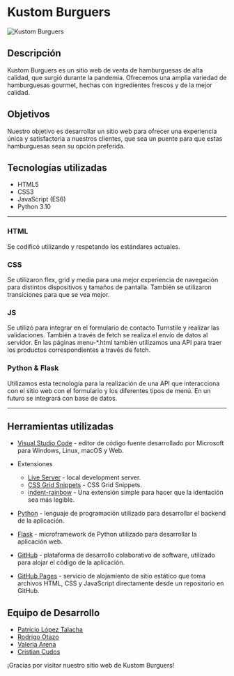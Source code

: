 # Kustom Burguers

![Kustom Burguers](https://codocodog7.github.io/images/home/Combo.jpeg)

## Descripción

Kustom Burguers es un sitio web de venta de hamburguesas de alta calidad, que surgió durante la pandemia. Ofrecemos una amplia variedad de hamburguesas gourmet, hechas con ingredientes frescos y de la mejor calidad.

## Objetivos

Nuestro objetivo es desarrollar un sitio web para ofrecer una experiencia única y satisfactoria a nuestros clientes, que sea un puente para que estas hamburguesas sean su opción preferida.

## Tecnologías utilizadas

- HTML5
- CSS3
- JavaScript (ES6)
- Python 3.10

---

### HTML

Se codificó utilizando y respetando los estándares actuales.

### CSS

Se utilizaron flex, grid y media para una mejor experiencia de navegación para distintos dispositivos y tamaños de pantalla. También se utilizaron transiciones para que se vea mejor.

### JS

Se utilizó para integrar en el formulario de contacto Turnstile y realizar las validaciones. También a través de fetch se realiza el envío de datos al servidor. En las páginas menu-*.html también utilizamos una API para traer los productos correspondientes a través de fetch.

### Python & Flask

Utilizamos esta tecnología para la realización de una API que interacciona con el sitio web con el formulario y los diferentes tipos de menú. En un futuro se integrará con base de datos.

---

## Herramientas utilizadas

- [Visual Studio Code](https://code.visualstudio.com/) - editor de código fuente desarrollado por Microsoft para Windows, Linux, macOS y Web. 
- Extensiones
    - [Live Server](https://marketplace.visualstudio.com/items?itemName=ritwickdey.LiveServer) - local development server.
    - [CSS Grid Snippets](https://marketplace.visualstudio.com/items?itemName=ohansemmanuel.css-grid-snippets) - CSS Grid Snippets.
    - [indent-rainbow](https://marketplace.visualstudio.com/items?itemName=oderwat.indent-rainbow) - Una extensión simple para hacer que la identación sea más legible.

- [Python](https://www.python.org/) - lenguaje de programación utilizado para desarrollar el backend de la aplicación.
- [Flask](https://flask.palletsprojects.com/en/2.1.x/) - microframework de Python utilizado para desarrollar la aplicación web.
- [GitHub](https://github.com/) - plataforma de desarrollo colaborativo de software, utilizado para alojar el código de la aplicación.
- [GitHub Pages](https://pages.github.com/) - servicio de alojamiento de sitio estático que toma archivos HTML, CSS y JavaScript directamente desde un repositorio en GitHub.

## Equipo de Desarrollo

- [Patricio López Talacha](https://github.com/patolopez71) 
- [Rodrigo Otazo](https://github.com/rod297)
- [Valeria Arena](https://github.com/ValeriaArena)
- [Cristian Cudos](https://github.com/crisguille)

¡Gracias por visitar nuestro sitio web de Kustom Burguers!

